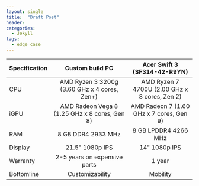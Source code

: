 ```yaml
---
layout: single
title:  "Draft Post"
header:
categories: 
  - Jekyll
tags:
  - edge case
---
```


| Specification | Custom build PC   | Acer Swift 3 (SF314-42-R9YN) |
| ------------- |:-----------------:|:----------------------------:|
|CPU            | AMD Ryzen 3 3200g (3.60 GHz x 4 cores, Zen+)    | AMD Ryzen 7 4700U (2.00 GHz x 8 cores, Zen 2)|
|iGPU            | AMD Radeon Vega 8  (1.25 GHz x 8 cores, Gen 8)  | AMD Radeon 7 (1.60 GHz x 7 cores, Gen 9)|
|RAM | 8 GB DDR4 2933 MHz                | 8 GB LPDDR4 4266 MHz|
|Display | 21.5" 1080p IPS | 14" 1080p IPS |
|Warranty |  2-5 years on expensive parts | 1 year|
|Bottomline | Customizability | Mobility |

